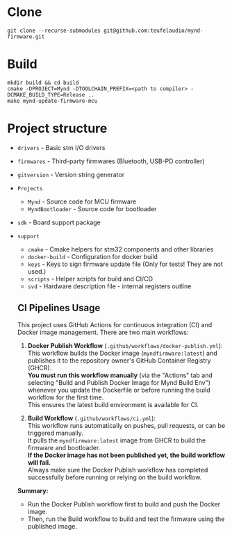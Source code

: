 # Clone
```shell
git clone --recurse-submodules git@github.com:teufelaudio/mynd-firmware.git
```
# Build
```shell
mkdir build && cd build
cmake -DPROJECT=Mynd -DTOOLCHAIN_PREFIX=<path to compiler> -DCMAKE_BUILD_TYPE=Release ..
make mynd-update-firmware-mcu
```
# Project structure
 - `drivers`            - Basic stm I/O drivers
 - `firmwares`          - Third-party firmwares (Bluetooth, USB-PD controller)
 - `gitversion`         - Version string generator
 - `Projects`
   - `Mynd`             - Source code for MCU firmware
   - `MyndBootloader`   - Source code for bootloader
 - `sdk`                - Board support package
 - `support`
   - `cmake`            - Cmake helpers for stm32 components and other libraries
   - `docker-build`     - Configuration for docker build
   - `keys`             - Keys to sign firmware update file (Only for tests! They are not used.)
   - `scripts`          - Helper scripts for build and CI/CD
   - `svd`              - Hardware description file - internal registers outline


   ## CI Pipelines Usage

   This project uses GitHub Actions for continuous integration (CI) and Docker image management. There are two main workflows:

   1. **Docker Publish Workflow** (`.github/workflows/docker-publish.yml`):  
      This workflow builds the Docker image (`myndfirmware:latest`) and publishes it to the repository owner's GitHub Container Registry (GHCR).  
      **You must run this workflow manually** (via the "Actions" tab and selecting "Build and Publish Docker Image for Mynd Build Env") whenever you update the Dockerfile or before running the build workflow for the first time.  
      This ensures the latest build environment is available for CI.

   2. **Build Workflow** (`.github/workflows/ci.yml`):  
      This workflow runs automatically on pushes, pull requests, or can be triggered manually.  
      It pulls the `myndfirmware:latest` image from GHCR to build the firmware and bootloader.  
      **If the Docker image has not been published yet, the build workflow will fail.**  
      Always make sure the Docker Publish workflow has completed successfully before running or relying on the build workflow.

   **Summary:**  
   - Run the Docker Publish workflow first to build and push the Docker image.
   - Then, run the Build workflow to build and test the firmware using the published image.
